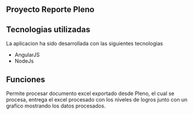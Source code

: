 ## Proyecto Reporte Pleno

## Tecnologias utilizadas
La aplicacion ha sido desarrollada con las siguientes tecnologias

- AngularJS
- NodeJs

## Funciones
Permite procesar documento excel exportado desde Pleno, el cual se procesa, entrega el excel procesado con los niveles de logros junto con un grafico mostrando los datos procesados.
